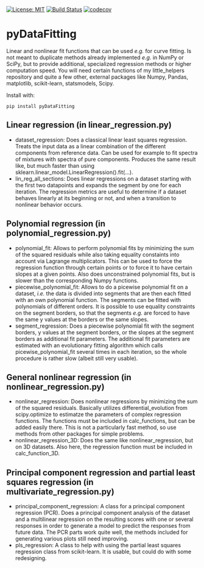 [![License: MIT](https://img.shields.io/badge/License-MIT-blue.svg)](https://opensource.org/licenses/MIT)
[![Build Status](https://app.travis-ci.com/AlexanderSouthan/pyDataFitting.svg?branch=master)](https://app.travis-ci.com/AlexanderSouthan/pyDataFitting)
[![codecov](https://codecov.io/gh/AlexanderSouthan/pyDataFitting/branch/master/graph/badge.svg?token=NYWF752QP0)](https://codecov.io/gh/AlexanderSouthan/pyDataFitting)

# pyDataFitting
Linear and nonlinear fit functions that can be used *e.g.* for curve fitting.
Is not meant to duplicate methods already implemented *e.g.* in NumPy or SciPy,
but to provide additional, specialized regression methods or higher computation
speed. You will need certain functions of my little_helpers repository and
quite a few other, external packages like Numpy, Pandas, matplotlib,
scikit-learn, statsmodels, Scipy.

Install with:
```
pip install pyDataFitting
```

## Linear regression (in linear_regression.py)
* dataset_regression: Does a classical linear least squares regression. Treats
the input data as a linear combination of the different components from
reference data. Can be used for example to fit spectra of mixtures with spectra
of pure components. Produces the same result like, but much faster than using
sklearn.linear_model.LinearRegression().fit(...).
* lin_reg_all_sections: Does linear regressions on a dataset starting with the
first two datapoints and expands the segment by one for each iteration. The
regression metrics are useful to determine if a dataset behaves linearly at its
beginning or not, and when a transition to nonlinear behavior occurs.

## Polynomial regression (in polynomial_regression.py)
* polynomial_fit: Allows to perform polynomial fits by minimizing the sum of the squared residuals while also taking equality constaints into account via Lagrange multiplicators. This can be used to force the regression function through certain points or to force it to have certain slopes at a given points. Also does unconstrained polynomial fits, but is slower than the corresponding Numpy functions.
* piecewise_polynomial_fit: Allows to do a picewise polynomial fit on a dataset, *i.e.* the data is divided into segments that are then each fitted with an own polynomial function. The segments can be fitted with polynomials of different orders. It is possible to use equality constraints on the segment borders, so that the segments *e.g.* are forced to have the same y values at the borders or the same slopes.
* segment_regression: Does a piecewise polynomial fit with the segment borders, y values at the segment borders, or the slopes at the segment borders as additional fit parameters. The additional fit parameters are estimated with an evolutionary fitting algorithm which calls picewise_polynomial_fit several times in each iteration, so the whole procedure is rather slow (albeit still very usable).

## General nonlinear regression (in nonlinear_regression.py)
* nonlinear_regression: Does nonlinear regressions by minimizing the sum of the squared residuals. Basically utilizes differential_evolution from scipy.optimize to estimatze the parameters of complex regression functions. The functions must be included in calc_functions, but can be added easily there. This is not a particularly fast method, so use methods from other packages for simple problems.
* nonlinear_regression_3D: Does the same like nonlinear_regression, but on 3D datasets. Also here, the regression function must be included in calc_function_3D.

## Principal component regression and partial least squares regression (in multivariate_regression.py)
* principal_component_regression: A class for a principal component regression (PCR). Does a principal component analysis of the dataset and a multilinear regression on the resulting scores with one or several responses in order to generate a model to predict the responses from future data. The PCR parts work quite well, the methods included for generating various plots still need improving.
* pls_regression: A class to help with using the partial least squares regression class from scikit-learn. It is usable, but could do with some redesigning.
